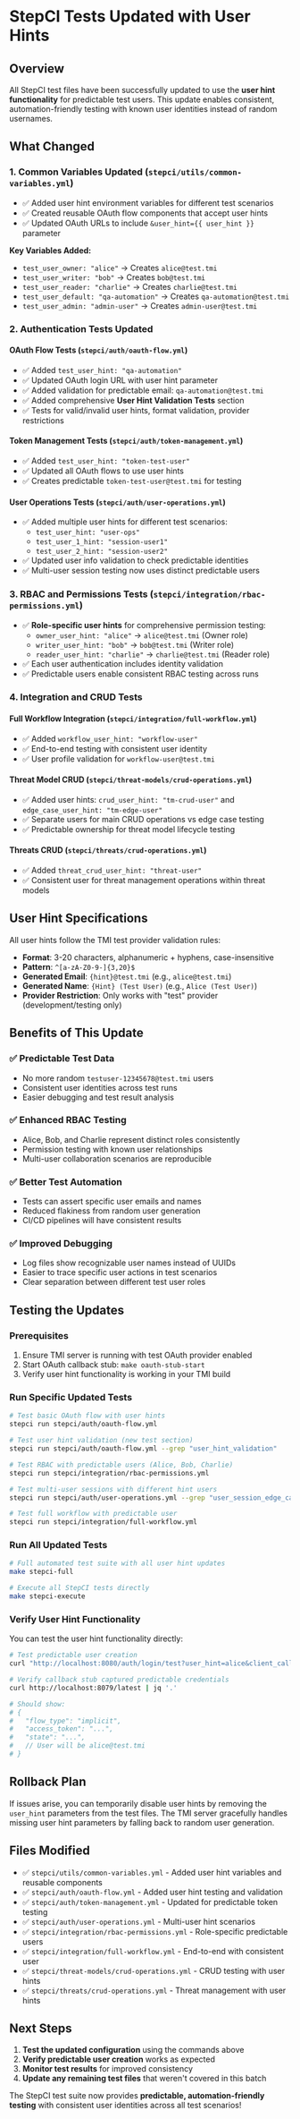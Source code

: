 # StepCI Tests Updated with User Hints

## Overview

All StepCI test files have been successfully updated to use the **user hint functionality** for predictable test users. This update enables consistent, automation-friendly testing with known user identities instead of random usernames.

## What Changed

### 1. **Common Variables Updated** (`stepci/utils/common-variables.yml`)
- ✅ Added user hint environment variables for different test scenarios
- ✅ Created reusable OAuth flow components that accept user hints
- ✅ Updated OAuth URLs to include `&user_hint={{ user_hint }}` parameter

**Key Variables Added:**
- `test_user_owner: "alice"` → Creates `alice@test.tmi`
- `test_user_writer: "bob"` → Creates `bob@test.tmi`  
- `test_user_reader: "charlie"` → Creates `charlie@test.tmi`
- `test_user_default: "qa-automation"` → Creates `qa-automation@test.tmi`
- `test_user_admin: "admin-user"` → Creates `admin-user@test.tmi`

### 2. **Authentication Tests Updated**

#### **OAuth Flow Tests** (`stepci/auth/oauth-flow.yml`)
- ✅ Added `test_user_hint: "qa-automation"`
- ✅ Updated OAuth login URL with user hint parameter
- ✅ Added validation for predictable email: `qa-automation@test.tmi`
- ✅ Added comprehensive **User Hint Validation Tests** section
- ✅ Tests for valid/invalid user hints, format validation, provider restrictions

#### **Token Management Tests** (`stepci/auth/token-management.yml`)
- ✅ Added `test_user_hint: "token-test-user"`
- ✅ Updated all OAuth flows to use user hints
- ✅ Creates predictable `token-test-user@test.tmi` for testing

#### **User Operations Tests** (`stepci/auth/user-operations.yml`)
- ✅ Added multiple user hints for different test scenarios:
  - `test_user_hint: "user-ops"`
  - `test_user_1_hint: "session-user1"`
  - `test_user_2_hint: "session-user2"`
- ✅ Updated user info validation to check predictable identities
- ✅ Multi-user session testing now uses distinct predictable users

### 3. **RBAC and Permissions Tests** (`stepci/integration/rbac-permissions.yml`)
- ✅ **Role-specific user hints** for comprehensive permission testing:
  - `owner_user_hint: "alice"` → `alice@test.tmi` (Owner role)
  - `writer_user_hint: "bob"` → `bob@test.tmi` (Writer role)  
  - `reader_user_hint: "charlie"` → `charlie@test.tmi` (Reader role)
- ✅ Each user authentication includes identity validation
- ✅ Predictable users enable consistent RBAC testing across runs

### 4. **Integration and CRUD Tests**

#### **Full Workflow Integration** (`stepci/integration/full-workflow.yml`)
- ✅ Added `workflow_user_hint: "workflow-user"`
- ✅ End-to-end testing with consistent user identity
- ✅ User profile validation for `workflow-user@test.tmi`

#### **Threat Model CRUD** (`stepci/threat-models/crud-operations.yml`)
- ✅ Added user hints: `crud_user_hint: "tm-crud-user"` and `edge_case_user_hint: "tm-edge-user"`
- ✅ Separate users for main CRUD operations vs edge case testing
- ✅ Predictable ownership for threat model lifecycle testing

#### **Threats CRUD** (`stepci/threats/crud-operations.yml`)
- ✅ Added `threat_crud_user_hint: "threat-user"`
- ✅ Consistent user for threat management operations within threat models

## User Hint Specifications

All user hints follow the TMI test provider validation rules:

- **Format**: 3-20 characters, alphanumeric + hyphens, case-insensitive
- **Pattern**: `^[a-zA-Z0-9-]{3,20}$`
- **Generated Email**: `{hint}@test.tmi` (e.g., `alice@test.tmi`)
- **Generated Name**: `{Hint} (Test User)` (e.g., `Alice (Test User)`)
- **Provider Restriction**: Only works with "test" provider (development/testing only)

## Benefits of This Update

### ✅ **Predictable Test Data**
- No more random `testuser-12345678@test.tmi` users
- Consistent user identities across test runs
- Easier debugging and test result analysis

### ✅ **Enhanced RBAC Testing**
- Alice, Bob, and Charlie represent distinct roles consistently
- Permission testing with known user relationships
- Multi-user collaboration scenarios are reproducible

### ✅ **Better Test Automation**
- Tests can assert specific user emails and names
- Reduced flakiness from random user generation
- CI/CD pipelines will have consistent results

### ✅ **Improved Debugging**
- Log files show recognizable user names instead of UUIDs
- Easier to trace specific user actions in test scenarios
- Clear separation between different test user roles

## Testing the Updates

### Prerequisites
1. Ensure TMI server is running with test OAuth provider enabled
2. Start OAuth callback stub: `make oauth-stub-start`
3. Verify user hint functionality is working in your TMI build

### Run Specific Updated Tests

```bash
# Test basic OAuth flow with user hints
stepci run stepci/auth/oauth-flow.yml

# Test user hint validation (new test section)
stepci run stepci/auth/oauth-flow.yml --grep "user_hint_validation"

# Test RBAC with predictable users (Alice, Bob, Charlie)
stepci run stepci/integration/rbac-permissions.yml

# Test multi-user sessions with different hint users
stepci run stepci/auth/user-operations.yml --grep "user_session_edge_cases"

# Test full workflow with predictable user
stepci run stepci/integration/full-workflow.yml
```

### Run All Updated Tests
```bash
# Full automated test suite with all user hint updates
make stepci-full

# Execute all StepCI tests directly
make stepci-execute
```

### Verify User Hint Functionality

You can test the user hint functionality directly:

```bash
# Test predictable user creation
curl "http://localhost:8080/auth/login/test?user_hint=alice&client_callback=http://localhost:8079/"

# Verify callback stub captured predictable credentials
curl http://localhost:8079/latest | jq '.'

# Should show:
# {
#   "flow_type": "implicit",
#   "access_token": "...",
#   "state": "...",
#   // User will be alice@test.tmi
# }
```

## Rollback Plan

If issues arise, you can temporarily disable user hints by removing the `user_hint` parameters from the test files. The TMI server gracefully handles missing user hint parameters by falling back to random user generation.

## Files Modified

- ✅ `stepci/utils/common-variables.yml` - Added user hint variables and reusable components
- ✅ `stepci/auth/oauth-flow.yml` - Added user hint testing and validation
- ✅ `stepci/auth/token-management.yml` - Updated for predictable token testing
- ✅ `stepci/auth/user-operations.yml` - Multi-user hint scenarios
- ✅ `stepci/integration/rbac-permissions.yml` - Role-specific predictable users
- ✅ `stepci/integration/full-workflow.yml` - End-to-end with consistent user
- ✅ `stepci/threat-models/crud-operations.yml` - CRUD testing with user hints
- ✅ `stepci/threats/crud-operations.yml` - Threat management with user hints

## Next Steps

1. **Test the updated configuration** using the commands above
2. **Verify predictable user creation** works as expected
3. **Monitor test results** for improved consistency
4. **Update any remaining test files** that weren't covered in this batch

The StepCI test suite now provides **predictable, automation-friendly testing** with consistent user identities across all test scenarios!